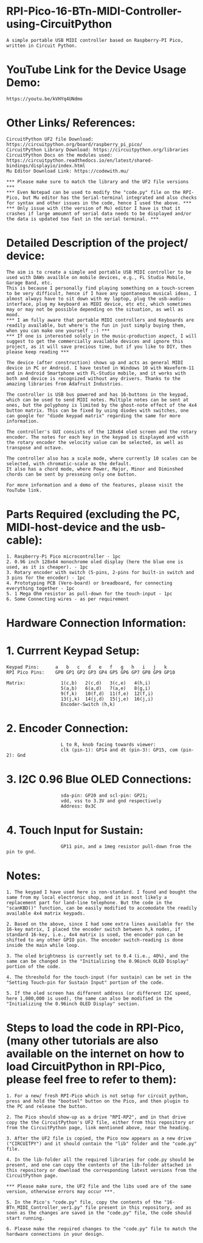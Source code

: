 # RPI-Pico-16-BTn-MIDI-Controller-using-CircuitPython
    A simple portable USB MIDI controller based on Raspberry-PI Pico, written in Circuit Python.

# YouTube Link for the Device Usage Demo: 
    https://youtu.be/kVHYq4UNdmo
    
# Other Links/ References:
    
    CircuitPython UF2 file Download: https://circuitpython.org/board/raspberry_pi_pico/
    CircuitPython Library Download: https://circuitpython.org/libraries
    CircuitPython Docs on the modules used: https://circuitpython.readthedocs.io/en/latest/shared-bindings/displayio/index.html
    Mu Editor Download Link: https://codewith.mu/

    *** Please make sure to match the library and the UF2 file versions ***
    *** Even Notepad can be used to modify the "code.py" file on the RPI-Pico, but Mu editor has the Serial-terminal integrated and also checks for syntax and other issues in the code, hence I used the above. ***
    *** Only issue with (the version of Mu) editor I have is that it crashes if large amoumnt of serial data needs to be displayed and/or the data is updated too fast in the serial terminal. ***

# Detailed Description of the project/ device:
    The aim is to create a simple and portable USB MIDI controller to be used with DAWs availble on mobile devices, e.g., FL Studio Mobile, Garage Band, etc. 
    This is because I personally find playing something on a touch-screen to be very difficult, hence if I have any spontaneous musical ideas, I almost always have to sit down with my laptop, plug the usb-audio-interface, plug my keyboard as MIDI device, etc etc, which sometimes may or may not be possible depending on the situation, as well as mood.
    *** I am fully aware that portable MIDI controllers and Keyboards are readily available, but where's the fun in just simply buying them, when you can make one yourself ;-) ***
    *** If one is interested solely in the music-production aspect, I will suggest to get the commercially available devices and ignore this project, as it will save precious time, but if you like to DIY, then please keep reading ***
    
    The device (after construction) shows up and acts as general MIDI device in PC or Android. I have tested in Windows 10 with Waveform-11 and in Android Smartphone with FL-Studio mobile, and it works with both and device is recognized without any drivers. Thanks to the amazing libraries from Adafruit Industries.

    The controller is USB bus powered and has 16-buttons in the keypad, which can be used to send MIDI notes. Multiple notes can be sent at ones, but the polyphony is limited by the ghost-note effect of the 4x4 button matrix. This can be fixed by using diodes with switches, one can google for "diode keypad matrix" regarding the same for more information.
    
    The controller's GUI consists of the 128x64 oled screen and the rotary encoder. The notes for each key in the keypad is displayed and with the rotary encoder the velocity value can be selected, as well as transpose and octave. 
    
    The controller also has a scale mode, where currently 10 scales can be selected, with chromatic-scale as the default.
    It also has a chord mode, where Power, Major, Minor and Diminshed chords can be sent by presseing only one button.
    
    For more information and a demo of the features, please visit the YouTube link.

# Parts Required (excluding the PC, MIDI-host-device and the usb-cable):
    1. Raspberry-Pi Pico microcontroller - 1pc
    2. 0.96 inch 128x64 monochrome oled display (here the blue one is used, as it is cheaper). - 1pc
    3. Rotary encoder with switch (5-pins, 2-pins for built-in switch and 3 pins for the encoder) - 1pc
    4. Prototyping PCB (Vero-board) or breadboard, for connecting everything together - 1pc
    5. 1 Mega Ohm resistor as pull-down for the touch-input - 1pc
    6. Some Connecting wires - as per requirement

# Hardware Connection Information:

# 1. Currrent Keypad Setup:
    Keypad Pins:      a   b   c   d   e   f   g   h   i   j   k 
    RPI Pico Pins:    GP0 GP1 GP2 GP3 GP4 GP5 GP6 GP7 GP8 GP9 GP10

    Matrix:             1(c,b)   2(c,d)   3(c,e)   4(h,i)
                        5(a,b)   6(a,d)   7(a,e)   8(g,i)
                        9(f,k)   10(f,d)  11(f,e)  12(f,i)
                        13(j,k)  14(j,d)  15(j,e)  16(j,i)
                        Encoder-Switch (h,k)

# 2. Encoder Connection:  
                        L to R, knob facing towards viewer:
                        clk (pin-1): GP14 and dt (pin-3): GP15, com (pin-2): Gnd

# 3. I2C 0.96 Blue OLED Connections: 
                        sda-pin: GP20 and scl-pin: GP21; 
                        vdd, vss to 3.3V and gnd respectively 
                        Address: 0x3C

# 4. Touch Input for Sustain:
                        GP11 pin, and a 1meg resistor pull-down from the pin to gnd.

# Notes: 
    1. The keypad I have used here is non-standard. I found and bought the same from my local electronic shop, and it is most likely a replacement part for land-line telephone. But the code in the "scanKBD()" function, can be easily modified to accomodate the readily available 4x4 matrix keypads.
    
    2. Based on the above, since I had some extra lines available for the 16-key matrix, I placed the encoder switch between h,k nodes, if standard 16-key, i.e., 4x4 matrix is used, the encoder pin can be shifted to any other GPIO pin. The encoder switch-reading is done inside the main while loop. 
    
    3. The oled brightness is currently set to 0.4 (i.e., 40%), and the same can be changed in the "Initializing the 0.96inch OLED Display" portion of the code.
    
    4. The threshold for the touch-input (for sustain) can be set in the "Setting Touch-pin for Sustain Input" portion of the code.
    
    5. If the oled screen has different address (or different I2C speed, here 1,000,000 is used), the same can also be modified in the "Initializing the 0.96inch OLED Display" section.


# Steps to load the code in RPI-Pico, (many other tutorials are also available on the internet on how to load CircuitPython in RPI-Pico, please feel free to refer to them):
    1. For a new/ fresh RPI-Pico which is not setup for circuit python, press and hold the "bootsel" button on the Pico, and then plugin to the PC and release the button.
    
    2. The Pico should show-up as a drive "RPI-RP2", and in that drive copy the the CircuitPython's UF2 file, either from this repository or from the CircuitPython page, link mentioned above, near the heading.
    
    3. After the UF2 file is copied, the Pico now appears as a new drive ("CIRCUITPY") and it should contain the "lib" folder and the "code.py" file.
    
    4. In the lib-folder all the required libraries for code.py should be present, and one can copy the contents of the lib-folder attached in this repository or download the corresponding latest versions from the CircuitPython page. 
    
    *** Please make sure, the UF2 file and the libs used are of the same version, otherwise errors may occur ***.
    
    5. In the Pico's "code.py" file, copy the contents of the "16-BTn_MIDI_Controller_ver1.py" file present in this repository, and as soon as the changes are saved in the "code.py" file, the code should start running.
    
    6. Please make the required changes to the "code.py" file to match the hardware connections in your design.
    
